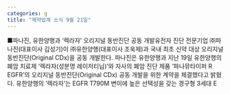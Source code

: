 ```yaml
---
categories: g
title: "제약업계 소식 9월 21일"
---
```

■파나진, 유한양행과 ‘렉라자’ 오리지널 동반진단 공동 개발유전자 진단 전문기업 ㈜파나진(대표이사 김성기)이 ㈜유한양행(대표이사 조욱제)과 국내 최초 신약 대상 오리지널 동반진단(Original CDx)을 공동 개발한다. 파나진은 유한양행과 지난 19일 유한양행의 폐암 치료제 ‘렉라자(성분명 레이저티닙)’와 자사의 폐암 진단 제품 ‘파나뮤타이퍼 R EGFR’의 오리지널 동반진단(Original CDx) 공동 개발을 위한 계약을 체결했다고 밝혔다. 유한양행의 ‘렉라자’는 EGFR T790M 변이에 높은 선택성을 갖는 경구형 3세대 E